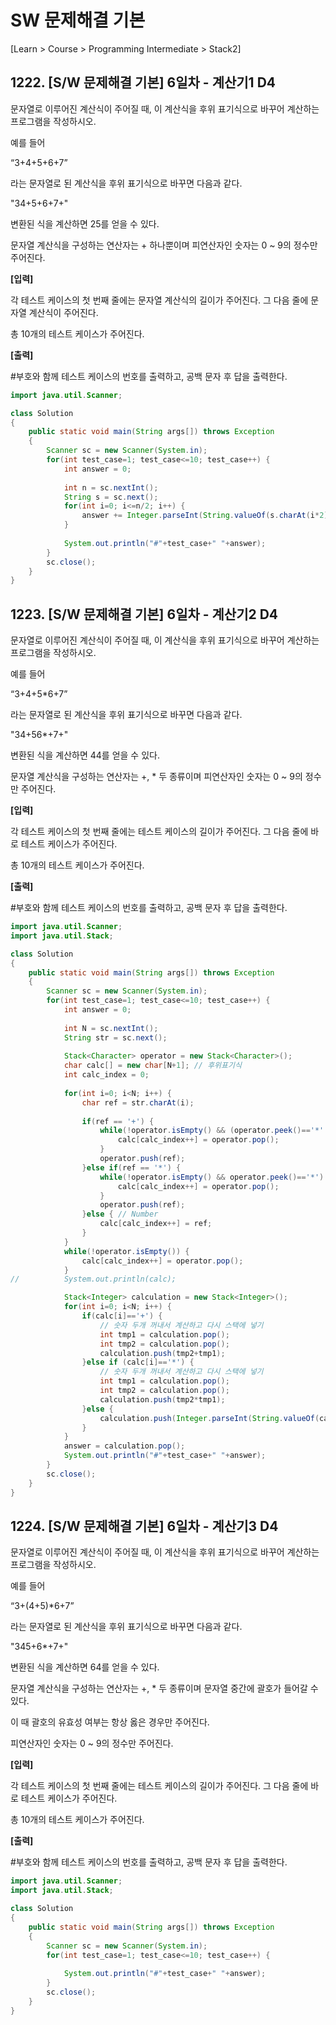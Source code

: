 # SW 문제해결 기본

[Learn > Course > Programming Intermediate > Stack2]

## 1222. [S/W 문제해결 기본] 6일차 - 계산기1 D4

문자열로 이루어진 계산식이 주어질 때, 이 계산식을 후위 표기식으로 바꾸어 계산하는 프로그램을 작성하시오.

예를 들어

“3+4+5+6+7”

라는 문자열로 된 계산식을 후위 표기식으로 바꾸면 다음과 같다.

"34+5+6+7+"

변환된 식을 계산하면 25를 얻을 수 있다.

문자열 계산식을 구성하는 연산자는 + 하나뿐이며 피연산자인 숫자는 0 ~ 9의 정수만 주어진다.

**[입력]**

각 테스트 케이스의 첫 번째 줄에는 문자열 계산식의 길이가 주어진다. 그 다음 줄에 문자열 계산식이 주어진다.

총 10개의 테스트 케이스가 주어진다.

**[출력]**

\#부호와 함께 테스트 케이스의 번호를 출력하고, 공백 문자 후 답을 출력한다.  

```java
import java.util.Scanner;

class Solution
{
	public static void main(String args[]) throws Exception
	{
        Scanner sc = new Scanner(System.in);
		for(int test_case=1; test_case<=10; test_case++) {
			int answer = 0;
			
			int n = sc.nextInt();
			String s = sc.next();
			for(int i=0; i<=n/2; i++) {
				answer += Integer.parseInt(String.valueOf(s.charAt(i*2)));
			}
			
			System.out.println("#"+test_case+" "+answer);
		}
		sc.close();
	}
}
```



## 1223. [S/W 문제해결 기본] 6일차 - 계산기2 D4

  문자열로 이루어진 계산식이 주어질 때, 이 계산식을 후위 표기식으로 바꾸어 계산하는 프로그램을 작성하시오.

예를 들어

“3+4+5*6+7”

라는 문자열로 된 계산식을 후위 표기식으로 바꾸면 다음과 같다.

"34+56*+7+"

변환된 식을 계산하면 44를 얻을 수 있다.

문자열 계산식을 구성하는 연산자는 +, * 두 종류이며 피연산자인 숫자는 0 ~ 9의 정수만 주어진다.

**[입력]**

각 테스트 케이스의 첫 번째 줄에는 테스트 케이스의 길이가 주어진다. 그 다음 줄에 바로 테스트 케이스가 주어진다.

총 10개의 테스트 케이스가 주어진다.

**[출력]**

\#부호와 함께 테스트 케이스의 번호를 출력하고, 공백 문자 후 답을 출력한다.  

```java
import java.util.Scanner;
import java.util.Stack;

class Solution
{
	public static void main(String args[]) throws Exception
	{
        Scanner sc = new Scanner(System.in);
		for(int test_case=1; test_case<=10; test_case++) {
			int answer = 0;
			
			int N = sc.nextInt();
			String str = sc.next();
			
			Stack<Character> operator = new Stack<Character>();
			char calc[] = new char[N+1]; // 후위표기식
			int calc_index = 0;
			
			for(int i=0; i<N; i++) {
				char ref = str.charAt(i);
				
				if(ref == '+') {
					while(!operator.isEmpty() && (operator.peek()=='*' || (operator.peek()=='+'))) {
						calc[calc_index++] = operator.pop();
					}
					operator.push(ref);
				}else if(ref == '*') {
					while(!operator.isEmpty() && operator.peek()=='*') {
						calc[calc_index++] = operator.pop();
					}
					operator.push(ref);
				}else { // Number
					calc[calc_index++] = ref;
				}
			}
			while(!operator.isEmpty()) {
				calc[calc_index++] = operator.pop();
			}
//			System.out.println(calc);

			Stack<Integer> calculation = new Stack<Integer>();
			for(int i=0; i<N; i++) {
				if(calc[i]=='+') {
					// 숫자 두개 꺼내서 계산하고 다시 스택에 넣기
					int tmp1 = calculation.pop();
					int tmp2 = calculation.pop();
					calculation.push(tmp2+tmp1);
				}else if (calc[i]=='*') {
					// 숫자 두개 꺼내서 계산하고 다시 스택에 넣기
					int tmp1 = calculation.pop();
					int tmp2 = calculation.pop();
					calculation.push(tmp2*tmp1);
				}else {
					calculation.push(Integer.parseInt(String.valueOf(calc[i])));
				}
			}
			answer = calculation.pop();
			System.out.println("#"+test_case+" "+answer);
		}
		sc.close();
    }
}
```



## 1224. [S/W 문제해결 기본] 6일차 - 계산기3 D4

  문자열로 이루어진 계산식이 주어질 때, 이 계산식을 후위 표기식으로 바꾸어 계산하는 프로그램을 작성하시오.

예를 들어

“3+(4+5)*6+7”

라는 문자열로 된 계산식을 후위 표기식으로 바꾸면 다음과 같다.

"345+6*+7+"

변환된 식을 계산하면 64를 얻을 수 있다.

문자열 계산식을 구성하는 연산자는 +, * 두 종류이며 문자열 중간에 괄호가 들어갈 수 있다.

이 때 괄호의 유효성 여부는 항상 옳은 경우만 주어진다.

피연산자인 숫자는 0 ~ 9의 정수만 주어진다.

**[입력]**

각 테스트 케이스의 첫 번째 줄에는 테스트 케이스의 길이가 주어진다. 그 다음 줄에 바로 테스트 케이스가 주어진다.

총 10개의 테스트 케이스가 주어진다.

**[출력]**

\#부호와 함께 테스트 케이스의 번호를 출력하고, 공백 문자 후 답을 출력한다.  

```java
import java.util.Scanner;
import java.util.Stack;

class Solution
{
	public static void main(String args[]) throws Exception
	{
        Scanner sc = new Scanner(System.in);
		for(int test_case=1; test_case<=10; test_case++) {
			
			System.out.println("#"+test_case+" "+answer);
		}
		sc.close();
    }
}
```

